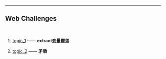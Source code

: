 ---

## Web Challenges

<br>

1. [topic_1](https://github.com/evilH2O2/CTF/tree/master/Web_CTF/topic_1) —— **extract变量覆盖**

2. [topic_2](https://github.com/evilH2O2/CTF/blob/master/Web_CTF/topic_2) —— **矛盾**
